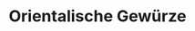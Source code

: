 ---
title: "Orientalische Gewürze"
url: /graz/orientalische-gewuerze-reitschulgasse-2/
shop: Gewürze
---